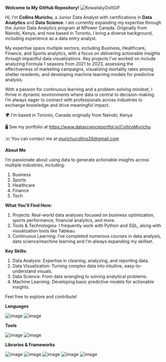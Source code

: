 **Welcome to My GitHub Repository!** ![KowalskyDoItGIF](https://github.com/user-attachments/assets/5990d2d4-48ea-4c19-a4cd-0a668fdd33ef)

Hi, I’m **Collins Murichu**, a Junior Data Analyst with certifications in **Data Analytics** and **Data Science**. I am currently expanding my expertise through the Junior Data Analytics program at NPower Canada. Originally from Nairobi, Kenya, and now based in Toronto, I bring a diverse background, including experience as a data entry analyst.

My expertise spans multiple sectors, including Business, Healthcare, Finance, and Sports analytics, with a focus on delivering actionable insights through impactful data visualizations. Key projects I’ve worked on include analyzing Formula 1 seasons from 2021 to 2023, assessing the effectiveness of marketing campaigns, visualizing mortality rates among shelter residents, and developing machine learning models for predictive analysis.

With a passion for continuous learning and a problem-solving mindset, I thrive in dynamic environments where data is central to decision-making. I’m always eager to connect with professionals across industries to exchange knowledge and drive meaningful impact.

🌍  I'm based in Toronto, Canada originally from Nairobi, Kenya

🖥️  See my portfolio at https://www.datascienceportfol.io/CollinsMurichu

✉️  You can contact me at murichucollins26@gmail.com

**About Me**

I’m passionate about using data to generate actionable insights across multiple industries, including:

1) Business
2) Sports
3) Healthcare
4) Finance
5) Tech

**What You'll Find Here:**

1) Projects: Real-world data analyses focused on business optimization, sports performance, financial analytics, and more.
2) Tools & Technologies: I frequently work with Python and SQL, along with visualization tools like Tableau.
3) Continuous Learning: I’ve completed numerous courses in data analysis, data science/machine learning and I’m always expanding my skillset.

**Key Skills:**

1) Data Analysis: Expertise in cleaning, analyzing, and reporting data.
2) Data Visualization: Turning complex data into intuitive, easy-to-understand visuals.
3) Data Science: From data wrangling to solving analytical problems.
4) Machine Learning: Developing basic predictive models for actionable insights.

Feel free to explore and contribute!

**Languages**

![image](https://github.com/user-attachments/assets/32125315-1681-4125-9570-55043714fa6e)
![image](https://github.com/user-attachments/assets/bdd1e1e7-56f0-43eb-bbca-85db8e7554bb)

**Tools**

![image](https://github.com/user-attachments/assets/a7337c4e-458d-47c2-81f6-5f0c0a5bb5a0)
![image](https://github.com/user-attachments/assets/61a658da-0755-4c12-b5dc-896e94776d96)

**Libraries & Frameworks**

![image](https://github.com/user-attachments/assets/c2e9605c-8cb1-4dcb-a252-737a4ba88f24)
![image](https://github.com/user-attachments/assets/9b486941-dcb6-4f9c-8693-19e07a17cac2)
![image](https://github.com/user-attachments/assets/fedf256c-9590-454c-a3ad-105e8b836279)
![image](https://github.com/user-attachments/assets/2e1cba64-9aa3-41e5-9a17-705bee92217e)
![image](https://github.com/user-attachments/assets/1cf0a0ad-47c7-4bff-a699-9601ef712c4b)













